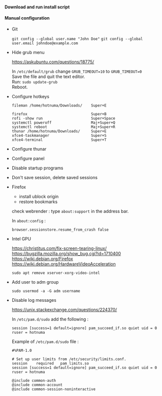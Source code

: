 
#### Download and run install script

#### Manual configuration

* Git
    
    `git config --global user.name "John Doe"`
    `git config --global user.email johndoe@example.com`

* Hide grub menu

    https://askubuntu.com/questions/18775/  

    In `/etc/default/grub` change `GRUB_TIMEOUT=10` to `GRUB_TIMEOUT=0`  
    Save the file and quit the text editor.  
    Run: `sudo update-grub`  
    Reboot.  

* Configure hotkeys

    ```
    fileman /home/hotnuma/Downloads/    Super+E
    
    firefox                             Super+B
    rofi -show run                      Super+Space
    systemctl poweroff                  Maj+Super+Q
    systemctl reboot                    Maj+Super+R
    thunar /home/hotnuma/Downloads/     Super+E
    xfce4-taskmanager                   Super+S
    xfce4-terminal                      Super+T
    ```

* Configure thunar
* Configure panel
* Disable startup programs
* Don't save session, delete saved sessions

* Firefox
    
    - install ublock origin
    - restore bookmarks
    
    check webrender : type `about:support` in the address bar.

    In `about:config` :

    ```
    browser.sessionstore.resume_from_crash false
    ```

* Intel GPU
    
    https://christitus.com/fix-screen-tearing-linux/  
    https://bugzilla.mozilla.org/show_bug.cgi?id=1710400  
    https://wiki.debian.org/Firefox  
    https://wiki.debian.org/HardwareVideoAcceleration  
    
    `sudo apt remove xserver-xorg-video-intel`

* Add user to adm group
    
    `sudo usermod -a -G adm username`

* Disable log messages

    https://unix.stackexchange.com/questions/224370/  

    In `/etc/pam.d/sudo` add the following :

    `session [success=1 default=ignore] pam_succeed_if.so quiet uid = 0 ruser = hotnuma`
    
    Example of `/etc/pam.d/sudo` file :
    
    ```
    #%PAM-1.0

    # Set up user limits from /etc/security/limits.conf.
    session    required   pam_limits.so
    session [success=1 default=ignore] pam_succeed_if.so quiet uid = 0 ruser = hotnuma

    @include common-auth
    @include common-account
    @include common-session-noninteractive
    ```

    


<!--

-------------------------------------------------------------------------------

# resolv.conf -----------------------------------------------------------------

dest=/etc/resolv.conf
if [[ ! -f ${dest}.bak ]]; then
    echo "*** resolv.conf" | tee -a "$OUTFILE"
    sudo cp "$dest" ${dest}.bak 2>&1 | tee -a "$OUTFILE"
    cname="Wired connection 1"
    nmcli con mod "$cname" ipv4.dns "8.8.8.8 8.8.4.4" 2>&1 | tee -a "$OUTFILE"
    nmcli con mod "$cname" ipv4.ignore-auto-dns yes 2>&1 | tee -a "$OUTFILE"
    nmcli con down "$cname" 2>&1 | tee -a "$OUTFILE"
    nmcli con up "$cname" 2>&1 | tee -a "$OUTFILE"
fi


* Log warning
    
    ```
    Hint: You are currently not seeing messages from other users and the system.
      Users in groups 'adm', 'systemd-journal' can see all messages.
      Pass -q to turn off this notice.
    ```
    
    
* Use xfce4-terminal instead of x-terminal-emulator

* Disable ssh agent and pgp agent
    
    https://docs.xfce.org/xfce/xfce4-session/advanced#ssh_and_gpg_agents  

* Error message

    ```
    platform MSFT0101:00: failed to claim resource 1
    acpi MSFT0101:00: platform device creation failed: -16
    ```

* Drivers infos

    `inxi -b`

    ```
    System:
      Host: acer Kernel: 6.1.0-9-amd64 arch: x86_64 bits: 64 Desktop: N/A
        Distro: Debian GNU/Linux 12 (bookworm)
    Machine:
      Type: Laptop System: Acer product: Aspire E5-774G v: V1.25
        serial: <superuser required>
      Mobo: Acer model: Hulk_SK v: V1.25 serial: <superuser required>
        UEFI: Insyde v: 1.25 date: 03/03/2017
    CPU:
      Info: dual core Intel Core i3-6006U [MT MCP] speed (MHz): avg: 1625
        min/max: 400/2000
    Graphics:
      Device-1: Intel Skylake GT2 [HD Graphics 520] driver: i915 v: kernel
      Device-2: NVIDIA GM108M [GeForce 940MX] driver: nouveau v: kernel
      Display: x11 server: X.Org v: 1.21.1.7 driver: X: loaded: intel dri: iris
        gpu: i915 resolution: 1280x1024~60Hz
      API: OpenGL v: 4.6 Mesa 22.3.6 renderer: Mesa Intel HD Graphics 520 (SKL
        GT2)
    Network:
      Device-1: Realtek RTL8111/8168/8411 PCI Express Gigabit Ethernet
        driver: r8169
    Drives:
      Local Storage: total: 111.79 GiB used: 5.1 GiB (4.6%)
    Info:
      Processes: 146 Uptime: 20m Memory: 7.63 GiB used: 1.39 GiB (18.2%)
      Shell: Bash inxi: 3.3.26
    ```

    ```
    glxinfo|egrep "OpenGL vendor|OpenGL renderer"
    OpenGL vendor string: Intel
    OpenGL renderer string: Mesa Intel(R) HD Graphics 520 (SKL GT2)
    ```

    ```
    sudo lspci -k | grep -EA3 'VGA|3D|Display'
    00:02.0 VGA compatible controller: Intel Corporation Skylake GT2 [HD Graphics 520] (rev 07)
            Subsystem: Acer Incorporated [ALI] Skylake GT2 [HD Graphics 520]
            Kernel driver in use: i915
            Kernel modules: i915
    --
    01:00.0 3D controller: NVIDIA Corporation GM108M [GeForce 940MX] (rev a2)
            Subsystem: Acer Incorporated [ALI] GM108M [GeForce 940MX]
            Kernel driver in use: nouveau
            Kernel modules: nouveau
    ```

-->


